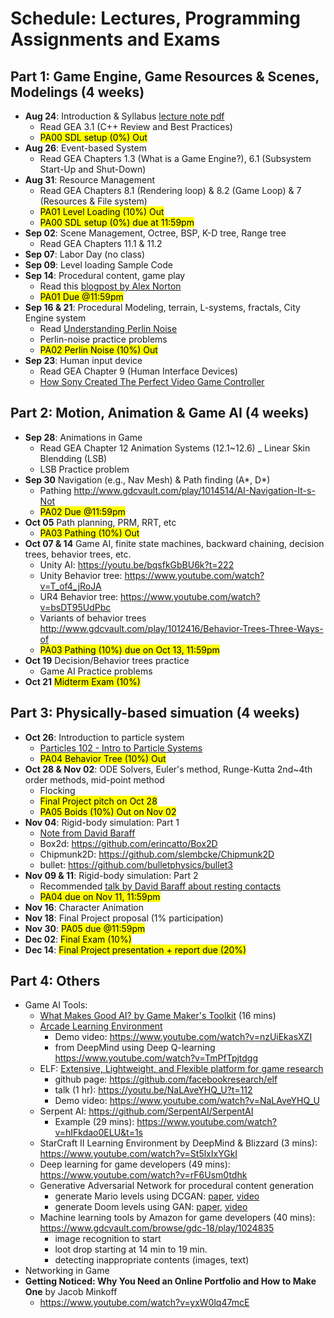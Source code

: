 # Schedule: Lectures, Programming Assignments and Exams

## Part 1: Game Engine, Game Resources & Scenes, Modelings (4 weeks)

- **Aug 24**: Introduction & Syllabus [lecture note pdf](https://www.dropbox.com/s/kx9srnctvwj1b3c/01-Introduction.pdf)
  - Read GEA 3.1 (C++ Review and Best Practices)
  - <mark>PA00 SDL setup (0%) Out</mark>
- **Aug 26**: Event-based System 
  - Read GEA Chapters 1.3 (What is a Game Engine?), 6.1 (Subsystem Start-Up and Shut-Down) 
- **Aug 31**: Resource Management  
  - Read GEA Chapters 8.1 (Rendering loop) & 8.2 (Game Loop) & 7 (Resources & File system)
  - <mark>PA01 Level Loading (10%) Out</mark>
  - <mark>PA00 SDL setup (0%) due at 11:59pm</mark>
- **Sep 02**: Scene Management, Octree, BSP, K-D tree, Range tree 
  - Read GEA Chapters 11.1 & 11.2
- **Sep 07**: Labor Day (no class)
- **Sep 09**: Level loading Sample Code 
- **Sep 14**: Procedural content, game play 
  - Read this [blogpost by Alex Norton](https://www.gamecareerguide.com/news/169624/opinion_the_difficulties_of_an_infinite_video_game_world.php)
  - <mark>PA01 Due @11:59pm</mark>
- **Sep 16 & 21**: Procedural Modeling, terrain, L-systems, fractals, City Engine system
  - Read [Understanding Perlin Noise](https://flafla2.github.io/2014/08/09/perlinnoise.html) 
  - Perlin-noise practice problems
  - <mark>PA02 Perlin Noise (10%) Out</mark>
- **Sep 23**: Human input device
  - Read GEA Chapter 9 (Human Interface Devices)
  - [How Sony Created The Perfect Video Game Controller](https://www.youtube.com/watch?v=3Hm9924cvLI)


## Part 2: Motion, Animation & Game AI (4 weeks)
- **Sep 28**: Animations in Game
  - Read GEA Chapter 12 Animation Systems (12.1~12.6)
  _ Linear Skin Blendding (LSB)
  - LSB Practice problem 
- **Sep 30** Navigation (e.g., Nav Mesh) & Path finding (A*, D*) 
  - Pathing http://www.gdcvault.com/play/1014514/AI-Navigation-It-s-Not 
  - <mark>PA02 Due @11:59pm</mark>
- **Oct 05**  Path planning, PRM, RRT, etc 
  - <mark>PA03 Pathing (10%) Out</mark>
- **Oct 07 & 14**  Game AI, finite state machines, backward chaining, decision trees, behavior trees, etc.
  - Unity AI: https://youtu.be/bqsfkGbBU6k?t=222
  - Unity Behavior tree: https://www.youtube.com/watch?v=T_of4_jRoJA
  - UR4 Behavior tree: https://www.youtube.com/watch?v=bsDT95UdPbc
  - Variants of behavior trees http://www.gdcvault.com/play/1012416/Behavior-Trees-Three-Ways-of 
  - <mark>PA03 Pathing (10%) due on Oct 13, 11:59pm</mark>
- **Oct 19** Decision/Behavior trees practice 
  - Game AI Practice problems 
- **Oct 21** <mark>Midterm Exam (10%)</mark>

## Part 3: Physically-based simuation (4 weeks)
- **Oct 26**: Introduction to particle system 
  - [Particles 102 - Intro to Particle Systems](https://www.youtube.com/watch?v=rR_bm8f8rVE)
  - <mark>PA04 Behavior Tree (10%) Out</mark>
- **Oct 28 & Nov 02**: ODE Solvers, Euler's method, Runge-Kutta 2nd~4th order methods, mid-point method
  - Flocking 
  - <mark>Final Project pitch on Oct 28</mark>
  - <mark>PA05 Boids (10%) Out on Nov 02</mark>
- **Nov 04**: Rigid-body simulation: Part 1 
  - [Note from David Baraff](https://www.dropbox.com/s/q1f1j7jp5bk5a64/notesd1.pdf?dl=0)
  - Box2d: https://github.com/erincatto/Box2D
  - Chipmunk2D: https://github.com/slembcke/Chipmunk2D
  - bullet: https://github.com/bulletphysics/bullet3
- **Nov 09 & 11**: Rigid-body simulation: Part 2 
  - Recommended [talk by David Baraff about resting contacts](https://www.youtube.com/watch?v=vNTHveVpDDc)
  - <mark>PA04 due on Nov 11, 11:59pm</mark>
- **Nov 16**: Character Animation 
- **Nov 18**: Final Project proposal (1% participation)
- **Nov 30**: <mark>PA05 due @11:59pm</mark>
- **Dec 02**: <mark>Final Exam (10%)</mark>
- **Dec 14**: <mark>Final Project presentation + report due (20%)</mark>

## Part 4: Others
- Game AI Tools:
  - [What Makes Good AI? by Game Maker's Toolkit](https://www.youtube.com/watch?v=9bbhJi0NBkk) (16 mins)
  - [Arcade Learning Environment](https://github.com/mgbellemare/Arcade-Learning-Environment)
    - Demo video: https://www.youtube.com/watch?v=nzUiEkasXZI
    - from DeepMind using Deep Q-learning https://www.youtube.com/watch?v=TmPfTpjtdgg
  - ELF: [Extensive, Lightweight, and Flexible platform for game research](https://code.fb.com/ml-applications/introducing-elf-an-extensive-lightweight-and-flexible-platform-for-game-research/)
    - github page: https://github.com/facebookresearch/elf
    - talk (1 hr): https://youtu.be/NaLAveYHQ_U?t=112
    - Demo video: https://www.youtube.com/watch?v=NaLAveYHQ_U
  - Serpent AI: https://github.com/SerpentAI/SerpentAI
    - Example (29 mins): https://www.youtube.com/watch?v=hIFkdao0ELU&t=1s
  - StarCraft II Learning Environment by DeepMind & Blizzard (3 mins): https://www.youtube.com/watch?v=St5lxIxYGkI
  - Deep learning for game developers (49 mins): https://www.youtube.com/watch?v=rF6Usm0tdhk
  - Generative Adversarial Network for procedural content generation
    - generate Mario levels using DCGAN: [paper](https://arxiv.org/pdf/1805.00728.pdf), [video](https://www.youtube.com/watch?v=NObqDuPuk7Q)
    - generate Doom levels using GAN: [paper](https://arxiv.org/pdf/1804.09154.pdf), [video](https://www.youtube.com/watch?v=K32FZ-tjQP4)
  - Machine learning tools by Amazon for game developers (40 mins): https://www.gdcvault.com/browse/gdc-18/play/1024835
    - image recognition to start
    - loot drop starting at 14 min to 19 min.
    - detecting inappropriate contents (images, text)
- Networking in Game
- **Getting Noticed: Why You Need an Online Portfolio and How to Make One** by Jacob Minkoff
  - https://www.youtube.com/watch?v=yxW0lq47mcE


